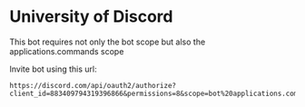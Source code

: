 # University of Discord

This bot requires not only the bot scope but also the applications.commands scope

Invite bot using this url:
```
https://discord.com/api/oauth2/authorize?client_id=883409794319396866&permissions=8&scope=bot%20applications.commands
```

